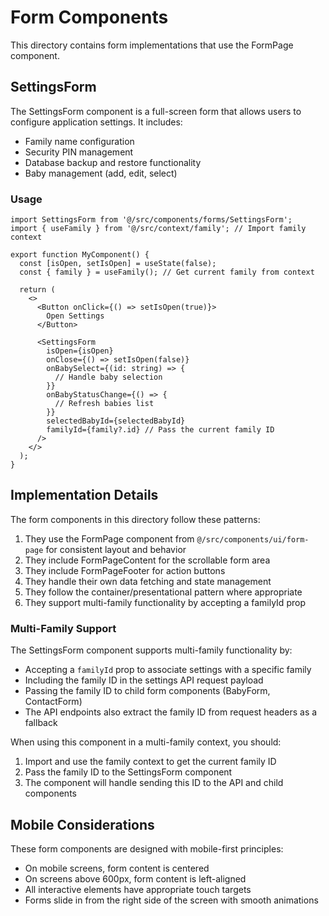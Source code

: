 # Form Components

This directory contains form implementations that use the FormPage component.

## SettingsForm

The SettingsForm component is a full-screen form that allows users to configure application settings. It includes:

- Family name configuration
- Security PIN management
- Database backup and restore functionality
- Baby management (add, edit, select)

### Usage

```tsx
import SettingsForm from '@/src/components/forms/SettingsForm';
import { useFamily } from '@/src/context/family'; // Import family context

export function MyComponent() {
  const [isOpen, setIsOpen] = useState(false);
  const { family } = useFamily(); // Get current family from context
  
  return (
    <>
      <Button onClick={() => setIsOpen(true)}>
        Open Settings
      </Button>
      
      <SettingsForm
        isOpen={isOpen}
        onClose={() => setIsOpen(false)}
        onBabySelect={(id: string) => {
          // Handle baby selection
        }}
        onBabyStatusChange={() => {
          // Refresh babies list
        }}
        selectedBabyId={selectedBabyId}
        familyId={family?.id} // Pass the current family ID
      />
    </>
  );
}
```

## Implementation Details

The form components in this directory follow these patterns:

1. They use the FormPage component from `@/src/components/ui/form-page` for consistent layout and behavior
2. They include FormPageContent for the scrollable form area
3. They include FormPageFooter for action buttons
4. They handle their own data fetching and state management
5. They follow the container/presentational pattern where appropriate
6. They support multi-family functionality by accepting a familyId prop

### Multi-Family Support

The SettingsForm component supports multi-family functionality by:
- Accepting a `familyId` prop to associate settings with a specific family
- Including the family ID in the settings API request payload
- Passing the family ID to child form components (BabyForm, ContactForm)
- The API endpoints also extract the family ID from request headers as a fallback

When using this component in a multi-family context, you should:
1. Import and use the family context to get the current family ID
2. Pass the family ID to the SettingsForm component
3. The component will handle sending this ID to the API and child components

## Mobile Considerations

These form components are designed with mobile-first principles:
- On mobile screens, form content is centered
- On screens above 600px, form content is left-aligned
- All interactive elements have appropriate touch targets
- Forms slide in from the right side of the screen with smooth animations
